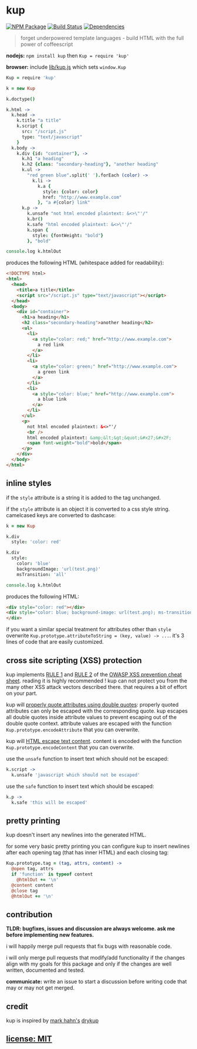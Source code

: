 # kup

[![NPM Package](https://img.shields.io/npm/v/kup.svg?style=flat)](https://www.npmjs.org/package/kup)
[![Build Status](https://travis-ci.org/snd/kup.svg?branch=master)](https://travis-ci.org/snd/kup/branches)
[![Dependencies](https://david-dm.org/snd/kup.svg)](https://david-dm.org/snd/kup)

> forget underpowered template languages - build HTML with the full power of coffeescript

**nodejs:** `npm install kup` then `Kup = require 'kup'`

**browser:** include [lib/kup.js](lib/kup.js) which sets `window.Kup`

```coffeescript
Kup = require 'kup'

k = new Kup

k.doctype()

k.html ->
  k.head ->
    k.title "a title"
    k.script {
      src: "/script.js"
      type: "text/javascript"
    }
  k.body ->
    k.div {id: "container"}, ->
      k.h1 "a heading"
      k.h2 {class: "secondary-heading"}, "another heading"
      k.ul ->
        "red green blue".split(' ').forEach (color) ->
          k.li ->
            k.a {
              style: {color: color}
              href: "http://www.example.com"
            }, "a #{color} link"
      k.p ->
        k.unsafe "not html encoded plaintext: &<>\"'/"
        k.br()
        k.safe "html encoded plaintext: &<>\"'/"
        k.span {
          style: {fontWeight: "bold"}
        }, "bold"

console.log k.htmlOut
```

produces the following HTML (whitespace added for readability):

```html
<!DOCTYPE html>
<html>
  <head>
    <title>a title</title>
    <script src="/script.js" type="text/javascript"></script>
  </head>
  <body>
    <div id="container">
      <h1>a heading</h1>
      <h2 class="secondary-heading">another heading</h2>
      <ul>
        <li>
          <a style="color: red;" href="http://www.example.com">
            a red link
          </a>
        </li>
        <li>
          <a style="color: green;" href="http://www.example.com">
            a green link
          </a>
        </li>
        <li>
          <a style="color: blue;" href="http://www.example.com">
            a blue link
          </a>
        </li>
      </ul>
      <p>
        not html encoded plaintext: &<>"'/
        <br />
        html encoded plaintext: &amp;&lt;&gt;&quot;&#x27;&#x2F;
        <span font-weight="bold">bold</span>
      </p>
    </div>
  </body>
</html>
```

## inline styles

if the `style` attribute is a string it is added to the tag unchanged.

if the `style` attribute is an object it is converted to a css style string.
camelcased keys are converted to dashcase:

```coffeescript
k = new Kup

k.div
  style: 'color: red'

k.div
  style:
    color: 'blue'
    backgroundImage: 'url(test.png)'
    msTransition: 'all'

console.log k.htmlOut
```

produces the following HTML:

```html
<div style="color: red"></div>
<div style="color: blue; background-image: url(test.png); ms-transition: all;">
</div>
```

if you want a similar special treatment for attributes other than `style`
overwrite `Kup.prototype.attributeToString = (key, value) -> ...`.
it's 3 lines of code that are easily customized.

## cross site scripting (XSS) protection

kup implements [RULE 1](https://www.owasp.org/index.php/XSS_%28Cross_Site_Scripting%29_Prevention_Cheat_Sheet#RULE_.231_-_HTML_Escape_Before_Inserting_Untrusted_Data_into_HTML_Element_Content)
and [RULE 2](https://www.owasp.org/index.php/XSS_%28Cross_Site_Scripting%29_Prevention_Cheat_Sheet#RULE_.232_-_Attribute_Escape_Before_Inserting_Untrusted_Data_into_HTML_Common_Attributes)
of the
[OWASP XSS prevention cheat sheet](https://www.owasp.org/index.php/XSS_%28Cross_Site_Scripting%29_Prevention_Cheat_Sheet).
reading it is highly recommended !
kup can not protect you from the many other XSS attack vectors described there.
that requires a bit of effort on your part.

kup will [properly quote attributes using double quotes](https://www.owasp.org/index.php/XSS_%28Cross_Site_Scripting%29_Prevention_Cheat_Sheet#RULE_.232_-_Attribute_Escape_Before_Inserting_Untrusted_Data_into_HTML_Common_Attributes):
properly quoted attributes can only be escaped with the corresponding quote.
kup escapes all double quotes inside attribute values to prevent escaping out of the double quote context.
attribute values are escaped with the function `Kup.prototype.encodeAttribute` that you can overwrite.

kup will [HTML escape text content](https://www.owasp.org/index.php/XSS_%28Cross_Site_Scripting%29_Prevention_Cheat_Sheet#RULE_.231_-_HTML_Escape_Before_Inserting_Untrusted_Data_into_HTML_Element_Content).
content is encoded with the function `Kup.prototype.encodeContent` that you can overwrite.

use the `unsafe` function to insert text which should not be escaped:

```coffeescript
k.script ->
  k.unsafe 'javascript which should not be escaped'
```

use the `safe` function to insert text which should be escaped:

```coffeescript
k.p ->
  k.safe 'this will be escaped'
```

## pretty printing

kup doesn't insert any newlines into the generated HTML.

for some very basic pretty printing you can
configure kup to insert newlines after each opening tag (that has inner HTML)
and each closing tag:

```coffeescript
Kup.prototype.tag = (tag, attrs, content) ->
  @open tag, attrs
  if 'function' is typeof content
    @htmlOut += '\n'
  @content content
  @close tag
  @htmlOut += '\n'
```

## contribution

**TLDR: bugfixes, issues and discussion are always welcome.
ask me before implementing new features.**

i will happily merge pull requests that fix bugs with reasonable code.

i will only merge pull requests that modify/add functionality
if the changes align with my goals for this package
and only if the changes are well written, documented and tested.

**communicate:** write an issue to start a discussion
before writing code that may or may not get merged.

## credit

kup is inspired by [mark hahn's](https://github.com/mark-hahn) [drykup](https://github.com/mark-hahn/drykup)

## [license: MIT](LICENSE)
